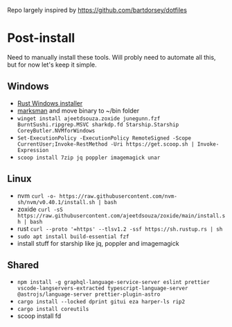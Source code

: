 Repo largely inspired by https://github.com/bartdorsey/dotfiles

# Post-install
Need to manually install these tools. Will probly need to automate all this, but for now let's keep it simple.
## Windows
- [Rust Windows installer](https://static.rust-lang.org/rustup/dist/x86_64-pc-windows-msvc/rustup-init.exe)
- [marksman](https://github.com/artempyanykh/marksman/releases) and move binary to ~/bin folder
- `winget install ajeetdsouza.zoxide junegunn.fzf BurntSushi.ripgrep.MSVC sharkdp.fd Starship.Starship CoreyButler.NVMforWindows`
- `Set-ExecutionPolicy -ExecutionPolicy RemoteSigned -Scope CurrentUser;Invoke-RestMethod -Uri https://get.scoop.sh | Invoke-Expression` 
- `scoop install 7zip jq poppler imagemagick unar`

## Linux
- nvm `curl -o- https://raw.githubusercontent.com/nvm-sh/nvm/v0.40.1/install.sh | bash`
- zoxide `curl -sS https://raw.githubusercontent.com/ajeetdsouza/zoxide/main/install.sh | bash`
- rust `curl --proto '=https' --tlsv1.2 -ssf https://sh.rustup.rs | sh`
- `sudo apt install build-essential fzf`
- install stuff for starship like jq, poppler and imagemagick

## Shared
- `npm install -g graphql-language-service-server eslint prettier vscode-langservers-extracted typescript-language-server @astrojs/language-server prettier-plugin-astro`
- `cargo install --locked dprint gitui eza harper-ls rip2`
- `cargo install coreutils`
- scoop install fd
